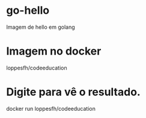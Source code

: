 # go-hello
Imagem de hello em golang

# Imagem no docker

loppesfh/codeeducation

# Digite para vê o resultado.

docker run loppesfh/codeeducation
